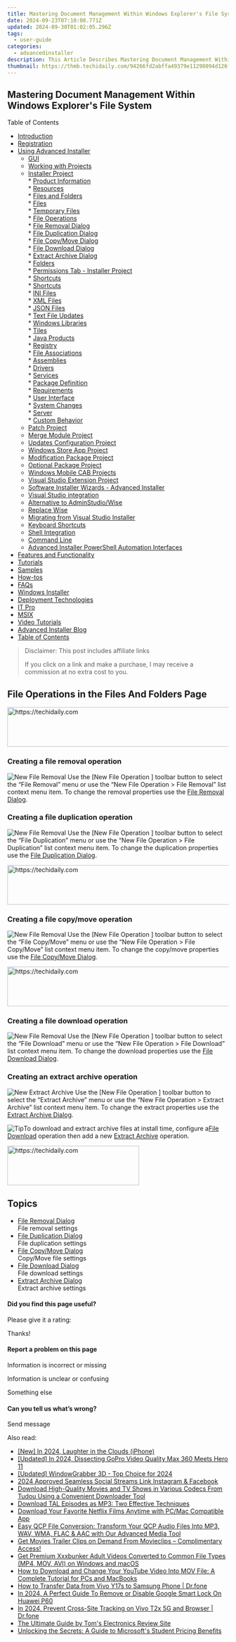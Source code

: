 ```yaml
---
title: Mastering Document Management Within Windows Explorer's File System
date: 2024-09-23T07:10:08.771Z
updated: 2024-09-30T01:02:05.296Z
tags:
  - user-guide
categories:
  - advancedinstaller
description: This Article Describes Mastering Document Management Within Windows Explorer's File System
thumbnail: https://thmb.techidaily.com/94266fd2abffa49379e11298094d126f869b761cee72b14ccd455aec2a0df5c4.jpg
---
```


## Mastering Document Management Within Windows Explorer's File System

Table of Contents

* [Introduction](https://tools.techidaily.com/advancedinstaller/products/)
* [Registration](https://tools.techidaily.com/advancedinstaller/products/)
* [Using Advanced Installer](https://tools.techidaily.com/advancedinstaller/products/)  
   * [GUI](https://tools.techidaily.com/advancedinstaller/products/)  
   * [Working with Projects](https://tools.techidaily.com/advancedinstaller/products/)  
   * [Installer Project](https://tools.techidaily.com/advancedinstaller/products/)  
         * [Product Information](https://tools.techidaily.com/advancedinstaller/products/)  
         * [Resources](https://tools.techidaily.com/advancedinstaller/products/)  
                  * [Files and Folders](https://tools.techidaily.com/advancedinstaller/products/)  
                              * [Files](https://tools.techidaily.com/advancedinstaller/products/)  
                              * [Temporary Files](https://tools.techidaily.com/advancedinstaller/products/)  
                              * [File Operations](https://tools.techidaily.com/advancedinstaller/products/)  
                                             * [File Removal Dialog](https://tools.techidaily.com/advancedinstaller/products/)  
                                             * [File Duplication Dialog](https://tools.techidaily.com/advancedinstaller/products/)  
                                             * [File Copy/Move Dialog](https://tools.techidaily.com/advancedinstaller/products/)  
                                             * [File Download Dialog](https://tools.techidaily.com/advancedinstaller/products/)  
                                             * [Extract Archive Dialog](https://tools.techidaily.com/advancedinstaller/products/)  
                              * [Folders](https://tools.techidaily.com/advancedinstaller/products/)  
                              * [Permissions Tab - Installer Project](https://tools.techidaily.com/advancedinstaller/products/)  
                              * [Shortcuts](https://tools.techidaily.com/advancedinstaller/products/)  
                              * [Shortcuts](https://tools.techidaily.com/advancedinstaller/products/)  
                              * [INI Files](https://tools.techidaily.com/advancedinstaller/products/)  
                              * [XML Files](https://tools.techidaily.com/advancedinstaller/products/)  
                              * [JSON Files](https://tools.techidaily.com/advancedinstaller/products/)  
                              * [Text File Updates](https://tools.techidaily.com/advancedinstaller/products/)  
                              * [Windows Libraries](https://tools.techidaily.com/advancedinstaller/products/)  
                  * [Tiles](https://tools.techidaily.com/advancedinstaller/products/)  
                  * [Java Products](https://tools.techidaily.com/advancedinstaller/products/)  
                  * [Registry](https://tools.techidaily.com/advancedinstaller/products/)  
                  * [File Associations](https://tools.techidaily.com/advancedinstaller/products/)  
                  * [Assemblies](https://tools.techidaily.com/advancedinstaller/products/)  
                  * [Drivers](https://tools.techidaily.com/advancedinstaller/products/)  
                  * [Services](https://tools.techidaily.com/advancedinstaller/products/)  
         * [Package Definition](https://tools.techidaily.com/advancedinstaller/products/)  
         * [Requirements](https://tools.techidaily.com/advancedinstaller/products/)  
         * [User Interface](https://tools.techidaily.com/advancedinstaller/products/)  
         * [System Changes](https://tools.techidaily.com/advancedinstaller/products/)  
         * [Server](https://tools.techidaily.com/advancedinstaller/products/)  
         * [Custom Behavior](https://tools.techidaily.com/advancedinstaller/products/)  
   * [Patch Project](https://tools.techidaily.com/advancedinstaller/products/)  
   * [Merge Module Project](https://tools.techidaily.com/advancedinstaller/products/)  
   * [Updates Configuration Project](https://tools.techidaily.com/advancedinstaller/products/)  
   * [Windows Store App Project](https://tools.techidaily.com/advancedinstaller/products/)  
   * [Modification Package Project](https://tools.techidaily.com/advancedinstaller/products/)  
   * [Optional Package Project](https://tools.techidaily.com/advancedinstaller/products/)  
   * [Windows Mobile CAB Projects](https://tools.techidaily.com/advancedinstaller/products/)  
   * [Visual Studio Extension Project](https://tools.techidaily.com/advancedinstaller/products/)  
   * [Software Installer Wizards - Advanced Installer](https://tools.techidaily.com/advancedinstaller/products/)  
   * [Visual Studio integration](https://tools.techidaily.com/advancedinstaller/products/)  
   * [Alternative to AdminStudio/Wise](https://tools.techidaily.com/advancedinstaller/products/)  
   * [Replace Wise](https://tools.techidaily.com/advancedinstaller/products/)  
   * [Migrating from Visual Studio Installer](https://tools.techidaily.com/advancedinstaller/products/)  
   * [Keyboard Shortcuts](https://tools.techidaily.com/advancedinstaller/products/)  
   * [Shell Integration](https://tools.techidaily.com/advancedinstaller/products/)  
   * [Command Line](https://tools.techidaily.com/advancedinstaller/products/)  
   * [Advanced Installer PowerShell Automation Interfaces](https://tools.techidaily.com/advancedinstaller/products/)
* [Features and Functionality](https://tools.techidaily.com/advancedinstaller/products/)
* [Tutorials](https://tools.techidaily.com/advancedinstaller/products/)
* [Samples](https://tools.techidaily.com/advancedinstaller/products/)
* [How-tos](https://tools.techidaily.com/advancedinstaller/products/)
* [FAQs](https://tools.techidaily.com/advancedinstaller/products/)
* [Windows Installer](https://tools.techidaily.com/advancedinstaller/products/)
* [Deployment Technologies](https://tools.techidaily.com/advancedinstaller/products/)
* [IT Pro](https://tools.techidaily.com/advancedinstaller/products/)
* [MSIX](https://tools.techidaily.com/advancedinstaller/products/)
* [Video Tutorials](https://tools.techidaily.com/advancedinstaller/products/)
* [Advanced Installer Blog](https://tools.techidaily.com/advancedinstaller/products/)
* [Table of Contents](https://tools.techidaily.com/advancedinstaller/products/)

>  Disclaimer: This post includes affiliate links
>
>  If you click on a link and make a purchase, I may receive a commission at no extra cost to you.
>

## File Operations in the Files And Folders Page

<!-- affiliate ads begin -->
<a href="https://appsumo.8odi.net/c/5597632/2123750/7443" target="_top" id="2123750">
  <img src="//a.impactradius-go.com/display-ad/7443-2123750" border="0" alt="https://techidaily.com" width="728" height="90"/>
</a>
<img height="0" width="0" src="https://appsumo.8odi.net/i/5597632/2123750/7443" style="position:absolute;visibility:hidden;" border="0" />
<!-- affiliate ads end -->

### Creating a file removal operation

![New File Removal](https://cdn.advancedinstaller.com/img/gfx/file-removal.png "New File Removal") Use the \[New File Operation \] toolbar button to select the “File Removal” menu or use the “New File Operation > File Removal” list context menu item. To change the removal properties use the [File Removal Dialog](https://tools.techidaily.com/advancedinstaller/products/). 

### Creating a file duplication operation

![New File Removal](https://cdn.advancedinstaller.com/img/gfx/file-duplicate.png "New File Removal") Use the \[New File Operation \] toolbar button to select the “File Duplication” menu or use the “New File Operation > File Duplication” list context menu item. To change the duplication properties use the [File Duplication Dialog](https://tools.techidaily.com/advancedinstaller/products/).

<!-- affiliate ads begin -->
<a href="https://ephamedtechinc.pxf.io/c/5597632/2130533/26400" target="_top" id="2130533">
  <img src="//a.impactradius-go.com/display-ad/26400-2130533" border="0" alt="https://techidaily.com" width="728" height="90"/>
</a>
<img height="0" width="0" src="https://ephamedtechinc.pxf.io/i/5597632/2130533/26400" style="position:absolute;visibility:hidden;" border="0" />
<!-- affiliate ads end -->

### Creating a file copy/move operation

![New File Removal](https://cdn.advancedinstaller.com/img/gfx/file-copy.png "New File Removal") Use the \[New File Operation \] toolbar button to select the “File Copy/Move” menu or use the “New File Operation > File Copy/Move” list context menu item. To change the copy/move properties use the [File Copy/Move Dialog](https://tools.techidaily.com/advancedinstaller/products/).

<!-- affiliate ads begin -->
<a href="https://appsumo.8odi.net/c/5597632/2037474/7443" target="_top" id="2037474">
  <img src="//a.impactradius-go.com/display-ad/7443-2037474" border="0" alt="https://techidaily.com" width="728" height="90"/>
</a>
<img height="0" width="0" src="https://appsumo.8odi.net/i/5597632/2037474/7443" style="position:absolute;visibility:hidden;" border="0" />
<!-- affiliate ads end -->

### Creating a file download operation

![New File Removal](https://cdn.advancedinstaller.com/img/gfx/file-download.png "New File Removal") Use the \[New File Operation \] toolbar button to select the “File Download” menu or use the “New File Operation > File Download” list context menu item. To change the download properties use the [File Download Dialog](https://tools.techidaily.com/advancedinstaller/products/).

### Creating an extract archive operation

![New Extract Archive](https://cdn.advancedinstaller.com/img/gfx/extract-archive.png "New Extract Archive") Use the \[New File Operation \] toolbar button to select the “Extract Archive” menu or use the “New File Operation > Extract Archive” list context menu item. To change the extract properties use the [Extract Archive Dialog](https://tools.techidaily.com/advancedinstaller/products/).

![Tip](https://cdn.advancedinstaller.com/svg/common/IconMessageTip.svg)To download and extract archive files at install time, configure a[File Download](https://tools.techidaily.com/advancedinstaller/products/) operation then add a new [Extract Archive](https://tools.techidaily.com/advancedinstaller/products/) operation.

<!-- affiliate ads begin -->
<a href="https://aligracehair.sjv.io/c/5597632/2006928/19272" target="_top" id="2006928">
  <img src="//a.impactradius-go.com/display-ad/19272-2006928" border="0" alt="https://techidaily.com" width="300" height="90"/>
</a>
<img height="0" width="0" src="https://aligracehair.sjv.io/i/5597632/2006928/19272" style="position:absolute;visibility:hidden;" border="0" />
<!-- affiliate ads end -->

## Topics

* [File Removal Dialog](https://tools.techidaily.com/advancedinstaller/products/)  
File removal settings
* [File Duplication Dialog](https://tools.techidaily.com/advancedinstaller/products/)  
File duplication settings
* [File Copy/Move Dialog](https://tools.techidaily.com/advancedinstaller/products/)  
Copy/Move file settings
* [File Download Dialog](https://tools.techidaily.com/advancedinstaller/products/)  
File download settings
* [Extract Archive Dialog](https://tools.techidaily.com/advancedinstaller/products/)  
Extract archive settings

#### Did you find this page useful?

Please give it a rating:

 Thanks!

#### Report a problem on this page

Information is incorrect or missing

Information is unclear or confusing

Something else

#### Can you tell us what’s wrong?

Send message

<ins class="adsbygoogle"
     style="display:block"
     data-ad-format="autorelaxed"
     data-ad-client="ca-pub-7571918770474297"
     data-ad-slot="1223367746"></ins>

<ins class="adsbygoogle"
     style="display:block"
     data-ad-client="ca-pub-7571918770474297"
     data-ad-slot="8358498916"
     data-ad-format="auto"
     data-full-width-responsive="true"></ins>

<span class="atpl-alsoreadstyle">Also read:</span>
<div><ul>
<li><a href="https://fox-cloud.techidaily.com/new-in-2024-laughter-in-the-clouds-iphone/"><u>[New] In 2024, Laughter in the Clouds (iPhone)</u></a></li>
<li><a href="https://article-tips.techidaily.com/updated-in-2024-dissecting-gopro-video-quality-max-360-meets-hero-11/"><u>[Updated] In 2024, Dissecting GoPro Video Quality Max 360 Meets Hero 11</u></a></li>
<li><a href="https://screen-activity-recording.techidaily.com/updated-windowgrabber-3d-top-choice-for-2024/"><u>[Updated] WindowGrabber 3D - Top Choice for 2024</u></a></li>
<li><a href="https://instagram-videos.techidaily.com/2024-approved-seamless-social-streams-link-instagram-and-facebook/"><u>2024 Approved Seamless Social Streams Link Instagram & Facebook</u></a></li>
<li><a href="https://fox-search.techidaily.com/download-high-quality-movies-and-tv-shows-in-various-codecs-from-tudou-using-a-convenient-downloader-tool/"><u>Download High-Quality Movies and TV Shows in Various Codecs From Tudou Using a Convenient Downloader Tool</u></a></li>
<li><a href="https://fox-search.techidaily.com/download-tal-episodes-as-mp3-two-effective-techniques/"><u>Download TAL Episodes as MP3: Two Effective Techniques</u></a></li>
<li><a href="https://fox-search.techidaily.com/download-your-favorite-netflix-films-anytime-with-pcmac-compatible-app/"><u>Download Your Favorite Netflix Films Anytime with PC/Mac Compatible App</u></a></li>
<li><a href="https://fox-search.techidaily.com/easy-qcp-file-conversion-transform-your-qcp-audio-files-into-mp3-wav-wma-flac-and-aac-with-our-advanced-media-tool/"><u>Easy QCP File Conversion: Transform Your QCP Audio Files Into MP3, WAV, WMA, FLAC & AAC with Our Advanced Media Tool</u></a></li>
<li><a href="https://fox-search.techidaily.com/get-movies-trailer-clips-on-demand-from-movieclips-complimentary-access/"><u>Get Movies Trailer Clips on Demand From Movieclips – Complimentary Access!</u></a></li>
<li><a href="https://fox-search.techidaily.com/get-premium-xxxbunker-adult-videos-converted-to-common-file-types-mp4-mov-avi-on-windows-and-macos/"><u>Get Premium Xxxbunker Adult Videos Converted to Common File Types (MP4, MOV, AVI) on Windows and macOS</u></a></li>
<li><a href="https://fox-search.techidaily.com/how-to-download-and-change-your-youtube-video-into-mov-file-a-complete-tutorial-for-pcs-and-macbooks/"><u>How to Download and Change Your YouTube Video Into MOV File: A Complete Tutorial for PCs and MacBooks</u></a></li>
<li><a href="https://android-transfer.techidaily.com/how-to-transfer-data-from-vivo-y17s-to-samsung-phone-drfone-by-drfone-transfer-from-android-transfer-from-android/"><u>How to Transfer Data from Vivo Y17s to Samsung Phone | Dr.fone</u></a></li>
<li><a href="https://android-unlock.techidaily.com/in-2024-a-perfect-guide-to-remove-or-disable-google-smart-lock-on-huawei-p60-by-drfone-android/"><u>In 2024, A Perfect Guide To Remove or Disable Google Smart Lock On Huawei P60</u></a></li>
<li><a href="https://phone-solutions.techidaily.com/in-2024-prevent-cross-site-tracking-on-vivo-t2x-5g-and-browser-drfone-by-drfone-virtual-android/"><u>In 2024, Prevent Cross-Site Tracking on Vivo T2x 5G and Browser | Dr.fone</u></a></li>
<li><a href="https://hardware-tips.techidaily.com/the-ultimate-guide-by-toms-electronics-review-site/"><u>The Ultimate Guide by Tom's Electronics Review Site</u></a></li>
<li><a href="https://tech-renaissance.techidaily.com/unlocking-the-secrets-a-guide-to-microsofts-student-pricing-benefits/"><u>Unlocking the Secrets: A Guide to Microsoft's Student Pricing Benefits</u></a></li>
</ul></div>

